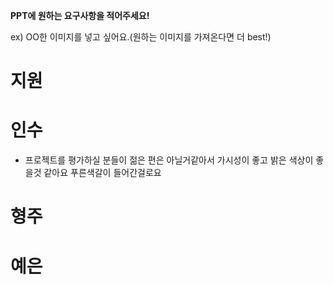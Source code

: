 **PPT에 원하는 요구사항을 적어주세요!**

ex) OO한 이미지를 넣고 싶어요.(원하는 이미지를 가져온다면 더 best!)

# 지원


# 인수
- 프로젝트를 평가하실 분들이 젊은 편은 아닐거같아서 가시성이 좋고 밝은 색상이 좋을것 같아요 푸른색갈이 들어간걸로요


# 형주


# 예은


